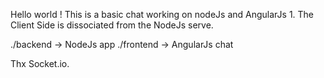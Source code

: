 Hello world ! This is a basic chat working on nodeJs and AngularJs 1. The Client Side is dissociated from the NodeJs serve.

./backend -> NodeJs app
./frontend -> AngularJs chat

Thx Socket.io.
